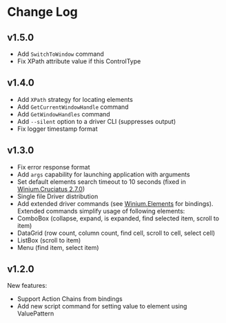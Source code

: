 ﻿# Change Log

<!--## Unreleased
- Support GetCurrentWindowHandle and GetWindowHandles
- Add driver option --silent to disable logging
-->

## v1.5.0

- Add `SwitchToWindow` command
- Fix XPath attribute value if this ControlType


## v1.4.0

- Add `XPath` strategy for locating elements
- Add `GetCurrentWindowHandle` command
- Add `GetWindowHandles` command
- Add `--silent` option to a driver CLI (suppresses output)
- Fix logger timestamp format


## v1.3.0

- Fix error response format
- Add `args` capability for launching application with arguments
- Set default elements search timeout to 10 seconds (fixed in [Winium.Cruciatus 2.7.0](https://github.com/2gis/Winium.Cruciatus/releases/tag/v2.7.0))
- Single file Driver distribution
- Add extended driver commands (see [Winium.Elements](https://github.com/2gis/Winium.Elements/releases) for bindings). Extended commands simplify usage of following elements:
 - ComboBox (collapse, expand, is expanded, find selected item, scroll to item)
 - DataGrid (row count, column count, find cell, scroll to cell, select cell)
 - ListBox (scroll to item)
 - Menu (find item, select item)


## v1.2.0

New features:
- Support Action Chains from bindings
- Add new script command for setting value to element using ValuePattern



